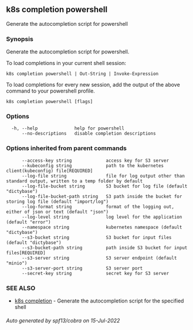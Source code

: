 ## k8s completion powershell

Generate the autocompletion script for powershell

### Synopsis

Generate the autocompletion script for powershell.

To load completions in your current shell session:

	k8s completion powershell | Out-String | Invoke-Expression

To load completions for every new session, add the output of the above command
to your powershell profile.


```
k8s completion powershell [flags]
```

### Options

```
  -h, --help              help for powershell
      --no-descriptions   disable completion descriptions
```

### Options inherited from parent commands

```
      --access-key string             access key for S3 server
      --kubeconfig string             path to the kubernetes client(kubeconfig) file[REQUIRED]
      --log-file string               file for log output other than standard output, written to a temp folder by default
      --log-file-bucket string        S3 bucket for log file (default "dictybase")
      --log-file-bucket-path string   S3 path inside the bucket for storing log file (default "import/log")
      --log-format string             format of the logging out, either of json or text (default "json")
      --log-level string              log level for the application (default "error")
      --namespace string              kubernetes namespace (default "dictybase")
      --s3-bucket string              S3 bucket for input files (default "dictybase")
      --s3-bucket-path string         path inside S3 bucket for input files[REQUIRED]
      --s3-server string              S3 server endpoint (default "minio")
      --s3-server-port string         S3 server port
      --secret-key string             secret key for S3 server
```

### SEE ALSO

* [k8s completion](k8s_completion.md)	 - Generate the autocompletion script for the specified shell

###### Auto generated by spf13/cobra on 15-Jul-2022
